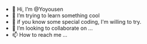 - 👋 Hi, I’m @Yoyousen
- 👀 I’m trying to learn something cool
- 🌱 if you know some special coding, I'm willing to try.
- 💞️ I’m looking to collaborate on ...
- 📫 How to reach me ...

<!---
Yoyousen/Yoyousen is a ✨ special ✨ repository because its `README.md` (this file) appears on your GitHub profile.
You can click the Preview link to take a look at your changes.
--->
